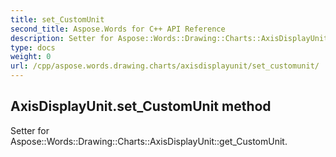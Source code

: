 ```yaml
---
title: set_CustomUnit
second_title: Aspose.Words for C++ API Reference
description: Setter for Aspose::Words::Drawing::Charts::AxisDisplayUnit::get_CustomUnit. 
type: docs
weight: 0
url: /cpp/aspose.words.drawing.charts/axisdisplayunit/set_customunit/
---
```

## AxisDisplayUnit.set_CustomUnit method


Setter for Aspose::Words::Drawing::Charts::AxisDisplayUnit::get_CustomUnit. 

